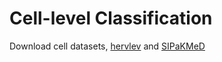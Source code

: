 # Cell-level Classification

Download cell datasets, [hervlev](https://mde-lab.aegean.gr/index.php/downloads/) and [SIPaKMeD](https://www.cs.uoi.gr/~marina/sipakmed.html)